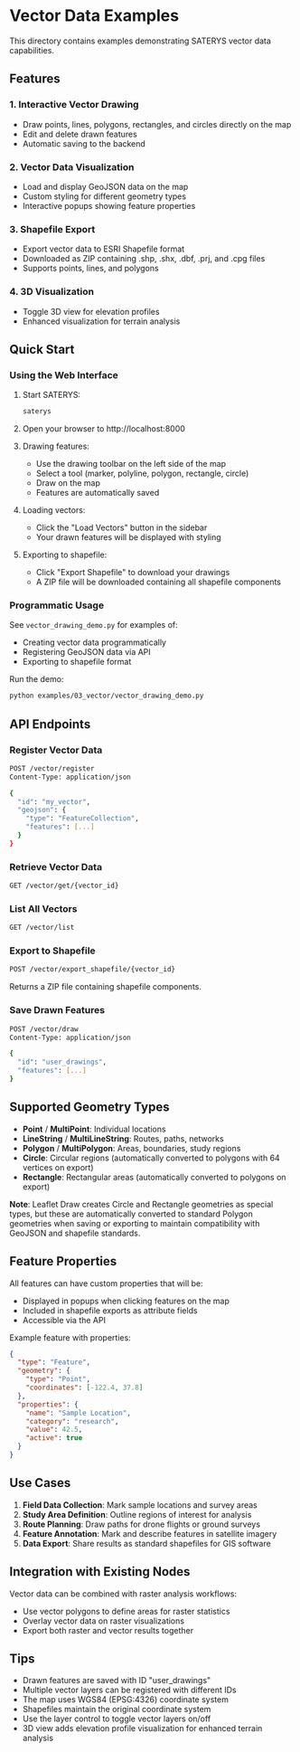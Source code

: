 # Vector Data Examples

This directory contains examples demonstrating SATERYS vector data capabilities.

## Features

### 1. Interactive Vector Drawing
- Draw points, lines, polygons, rectangles, and circles directly on the map
- Edit and delete drawn features
- Automatic saving to the backend

### 2. Vector Data Visualization
- Load and display GeoJSON data on the map
- Custom styling for different geometry types
- Interactive popups showing feature properties

### 3. Shapefile Export
- Export vector data to ESRI Shapefile format
- Downloaded as ZIP containing .shp, .shx, .dbf, .prj, and .cpg files
- Supports points, lines, and polygons

### 4. 3D Visualization
- Toggle 3D view for elevation profiles
- Enhanced visualization for terrain analysis

## Quick Start

### Using the Web Interface

1. Start SATERYS:
   ```bash
   saterys
   ```

2. Open your browser to http://localhost:8000

3. Drawing features:
   - Use the drawing toolbar on the left side of the map
   - Select a tool (marker, polyline, polygon, rectangle, circle)
   - Draw on the map
   - Features are automatically saved

4. Loading vectors:
   - Click the "Load Vectors" button in the sidebar
   - Your drawn features will be displayed with styling

5. Exporting to shapefile:
   - Click "Export Shapefile" to download your drawings
   - A ZIP file will be downloaded containing all shapefile components

### Programmatic Usage

See `vector_drawing_demo.py` for examples of:
- Creating vector data programmatically
- Registering GeoJSON data via API
- Exporting to shapefile format

Run the demo:
```bash
python examples/03_vector/vector_drawing_demo.py
```

## API Endpoints

### Register Vector Data
```bash
POST /vector/register
Content-Type: application/json

{
  "id": "my_vector",
  "geojson": {
    "type": "FeatureCollection",
    "features": [...]
  }
}
```

### Retrieve Vector Data
```bash
GET /vector/get/{vector_id}
```

### List All Vectors
```bash
GET /vector/list
```

### Export to Shapefile
```bash
POST /vector/export_shapefile/{vector_id}
```
Returns a ZIP file containing shapefile components.

### Save Drawn Features
```bash
POST /vector/draw
Content-Type: application/json

{
  "id": "user_drawings",
  "features": [...]
}
```

## Supported Geometry Types

- **Point** / **MultiPoint**: Individual locations
- **LineString** / **MultiLineString**: Routes, paths, networks
- **Polygon** / **MultiPolygon**: Areas, boundaries, study regions
- **Circle**: Circular regions (automatically converted to polygons with 64 vertices on export)
- **Rectangle**: Rectangular areas (automatically converted to polygons on export)

**Note**: Leaflet Draw creates Circle and Rectangle geometries as special types, but these are automatically converted to standard Polygon geometries when saving or exporting to maintain compatibility with GeoJSON and shapefile standards.

## Feature Properties

All features can have custom properties that will be:
- Displayed in popups when clicking features on the map
- Included in shapefile exports as attribute fields
- Accessible via the API

Example feature with properties:
```json
{
  "type": "Feature",
  "geometry": {
    "type": "Point",
    "coordinates": [-122.4, 37.8]
  },
  "properties": {
    "name": "Sample Location",
    "category": "research",
    "value": 42.5,
    "active": true
  }
}
```

## Use Cases

1. **Field Data Collection**: Mark sample locations and survey areas
2. **Study Area Definition**: Outline regions of interest for analysis
3. **Route Planning**: Draw paths for drone flights or ground surveys
4. **Feature Annotation**: Mark and describe features in satellite imagery
5. **Data Export**: Share results as standard shapefiles for GIS software

## Integration with Existing Nodes

Vector data can be combined with raster analysis workflows:
- Use vector polygons to define areas for raster statistics
- Overlay vector data on raster visualizations
- Export both raster and vector results together

## Tips

- Drawn features are saved with ID "user_drawings"
- Multiple vector layers can be registered with different IDs
- The map uses WGS84 (EPSG:4326) coordinate system
- Shapefiles maintain the original coordinate system
- Use the layer control to toggle vector layers on/off
- 3D view adds elevation profile visualization for enhanced terrain analysis
